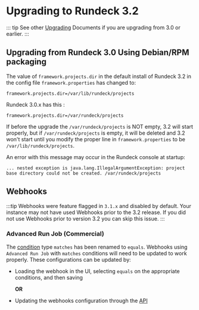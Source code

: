 # Upgrading to Rundeck 3.2


::: tip
See other [Upgrading](/upgrading/) Documents if you are upgrading from 3.0 or earlier.
:::

## Upgrading from Rundeck 3.0 Using Debian/RPM packaging


The value of `framework.projects.dir` in the default install of Rundeck 3.2 in the config file `framework.properties` has changed to:

	framework.projects.dir=/var/lib/rundeck/projects

Rundeck 3.0.x has this :

	framework.projects.dir=/var/rundeck/projects


If before the upgrade the `/var/rundeck/projects` is NOT empty, 3.2 will start properly, but if `/var/rundeck/projects` is empty, it will be deleted and 3.2 won't start until you modify the proper line in `framework.properties` to be `/var/lib/rundeck/projects`.

An error with this message may occur in the Rundeck console at startup:

```
... nested exception is java.lang.IllegalArgumentException: project base directory could not be created. /var/rundeck/projects

```

## Webhooks
:::tip
Webhooks were feature flagged in `3.1.x` and disabled by default.  Your instance may not have used Webhooks prior to the 3.2 release.  If you did not use Webhooks prior to version 3.2 you can skip this issue.
:::

### Advanced Run Job (Commercial)
The [condition](/manual/webhooks/advanced-run-job.html#conditions) type `matches` has been renamed to `equals`. Webhooks using `Advanced Run Job` with `matches` conditions will need to be updated to work properly. These configurations can be updated by:  

- Loading the webhook in the UI, selecting `equals` on the appropriate conditions, and then saving

   **OR**

- Updating the webhooks configuration through the [API](/api/rundeck-api.html#webhooks-incubating)